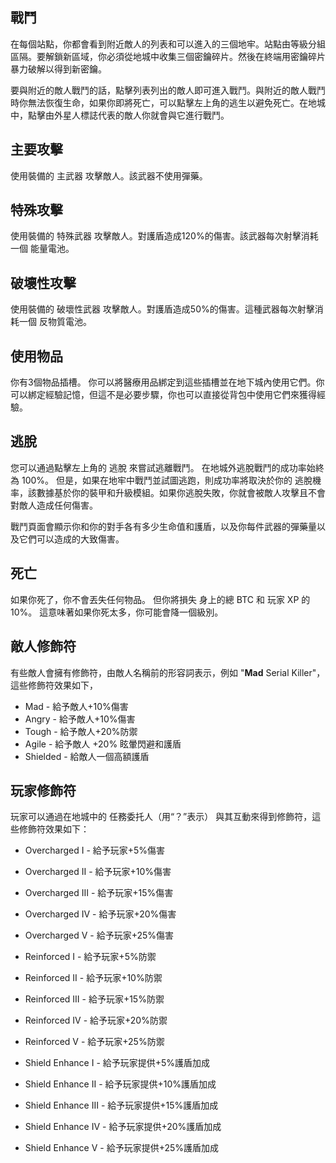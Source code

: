 ## 戰鬥

在每個站點，你都會看到附近敵人的列表和可以進入的三個地牢。站點由等級分組區隔。要解鎖新區域，你必須從地城中收集三個密鑰碎片。然後在終端用密鑰碎片暴力破解以得到新密鑰。
  
要與附近的敵人戰鬥的話，點擊列表列出的敵人即可進入戰鬥。與附近的敵人戰鬥時你無法恢復生命，如果你即將死亡，可以點擊左上角的逃生以避免死亡。在地城中，點擊由外星人標誌代表的敵人你就會與它進行戰鬥。  

## 主要攻擊
使用裝備的 主武器 攻擊敵人。該武器不使用彈藥。

## 特殊攻擊
使用裝備的 特殊武器 攻擊敵人。對護盾造成120%的傷害。該武器每次射擊消耗一個 能量電池。

## 破壞性攻擊
使用裝備的 破壞性武器 攻擊敵人。對護盾造成50%的傷害。這種武器每次射擊消耗一個 反物質電池。

## 使用物品
你有3個物品插槽。 你可以將醫療用品綁定到這些插槽並在地下城內使用它們。你可以綁定經驗記憶，但這不是必要步驟，你也可以直接從背包中使用它們來獲得經驗。

## 逃脫
您可以通過點擊左上角的 逃脫 來嘗試逃離戰鬥。 在地城外逃脫戰鬥的成功率始終為 100%。 但是，如果在地牢中戰鬥並試圖逃跑，則成功率將取決於你的 逃脫機率，該數據基於你的裝甲和升級模組。如果你逃脫失敗，你就會被敵人攻擊且不會對敵人造成任何傷害。  
  
戰鬥頁面會顯示你和你的對手各有多少生命值和護盾，以及你每件武器的彈藥量以及它們可以造成的大致傷害。 

## 死亡

如果你死了，你不會丟失任何物品。 但你將損失 身上的總 BTC 和 玩家 XP 的 10%。 這意味著如果你死太多，你可能會降一個級別。
  
## 敵人修飾符
  
有些敵人會擁有修飾符，由敵人名稱前的形容詞表示，例如 "**Mad** Serial Killer"，這些修飾符效果如下，
  
  
 - Mad - 給予敵人+10%傷害  
 - Angry - 給予敵人+10%傷害  
 - Tough - 給予敵人+20%防禦  
 - Agile - 給予敵人 +20% 眩暈閃避和護盾  
 - Shielded - 給敵人一個高額護盾  
  
## 玩家修飾符
  
玩家可以通過在地城中的 任務委托人（用“？”表示） 與其互動來得到修飾符，這些修飾符效果如下：  
  
 - Overcharged I - 給予玩家+5%傷害  
 - Overcharged II - 給予玩家+10%傷害  
 - Overcharged III - 給予玩家+15%傷害  
 - Overcharged IV - 給予玩家+20%傷害  
 - Overcharged V - 給予玩家+25%傷害  
  
  
 - Reinforced I - 給予玩家+5%防禦  
 - Reinforced II - 給予玩家+10%防禦  
 - Reinforced III - 給予玩家+15%防禦  
 - Reinforced IV - 給予玩家+20%防禦  
 - Reinforced V - 給予玩家+25%防禦  
  
  
 - Shield Enhance I - 給予玩家提供+5%護盾加成  
 - Shield Enhance II - 給予玩家提供+10%護盾加成  
 - Shield Enhance III - 給予玩家提供+15%護盾加成  
 - Shield Enhance IV - 給予玩家提供+20%護盾加成 
 - Shield Enhance V - 給予玩家提供+25%護盾加成  
